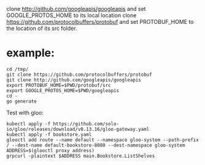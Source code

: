  clone http://github.com/googleapis/googleapis and set GOOGLE_PROTOS_HOME to its local location
 clone https://github.com/protocolbuffers/protobuf and set PROTOBUF_HOME to the location of its src folder.

# example:
```
cd /tmp/
git clone https://github.com/protocolbuffers/protobuf
git clone http://github.com/googleapis/googleapis
export PROTOBUF_HOME=$PWD/protobuf/src
export GOOGLE_PROTOS_HOME=$PWD/googleapis
cd -
go generate 
 ```

Test with gloo:
```
kubectl apply -f https://github.com/solo-io/gloo/releases/download/v0.13.16/gloo-gateway.yaml
kubectl apply -f bookstore.yaml
glooctl add route --name default --namespace gloo-system --path-prefix / --dest-name default-bookstore-8080 --dest-namespace gloo-system
ADDRESS=$(glooctl proxy address)
grpcurl -plaintext $ADDRESS main.Bookstore.ListShelves
```